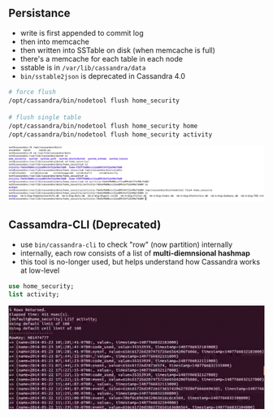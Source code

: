 ## Persistance

- write is first appended to commit log
- then into memcache
- then written into SSTable on disk (when memcache is full)
- there's a memcache for each table in each node
- sstable is in `/var/lib/cassandra/data`
- `bin/sstable2json` is deprecated in Cassandra 4.0

```bash
# force flush
/opt/cassandra/bin/nodetool flush home_security

# flush single table
/opt/cassandra/bin/nodetool flush home_security home
/opt/cassandra/bin/nodetool flush home_security activity
```

![alt-text](./assets/flush.png)

## Cassamdra-CLI (Deprecated)

- use `bin/cassandra-cli` to check "row" (now partition) internally
- internally, each row consists of a list of **multi-diemnsional hashmap**
- this tool is no-longer used, but helps understand how Cassandra works at low-level

```sql
use home_security;
list activity;
```

![alt-text](/assets/cassandra-cli.png)
